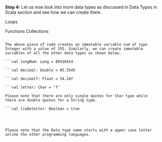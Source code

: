 **Step 4:** Let us now look into more data types as discussed in Data Types in Scala section and see how we can create them.

 
Loops

Functions
Collections

```val num: Int = 255

The above piece of code creates an immutable variable num of type Integer with a value of 255. Similarly, we can create immutable variables of all the other data types as shown below.

```val longNum: Long = 89416414

```val decimal: Double = 85.5545

```val decimalf: Float = 54.24f

```val letter: Char = ‘f’

Please note that there are only single quotes for Char type while there are double quotes for a String type.

```val lieDetector: Boolean = true


 

Please note that the Data type name starts with a upper case letter unlike the other programming languages. 